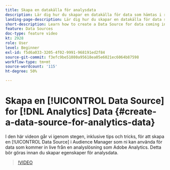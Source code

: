 ```yaml
---
title: Skapa en datakälla för analysdata
description: Lär dig hur du skapar en datakälla för data som hämtas i realtid från en analyslösning som Adobe Analytics. Gör detta innan du skapar egenskaper för analysdata.
landing-page-description: Lär dig hur du skapar en datakälla för data som hämtas i realtid från en analyslösning som Adobe Analytics. Gör detta innan du skapar egenskaper för analysdata.
short-description: Learn how to create a Data Source for data coming in live from an analytics solution like Adobe Analytics. Do this prior to creating traits for the analytics data.
feature: Data Sources
doc-type: feature video
kt: 2928
role: User
level: Beginner
exl-id: f5d6a033-3205-4f02-9991-968191ed2f84
source-git-commit: f3efc9be51080a95618ea05e6021ec6064b87598
workflow-type: tm+mt
source-wordcount: '115'
ht-degree: 50%

---
```


# Skapa en [!UICONTROL Data Source] for [!DNL Analytics] Data {#create-a-data-source-for-analytics-data}

I den här videon går vi igenom stegen, inklusive tips och tricks, för att skapa en [!UICONTROL Data Source] i Audience Manager som ni kan använda för data som kommer in live från en analyslösning som Adobe Analytics. Detta bör göras innan du skapar egenskaper för analysdata.

>[!VIDEO](https://video.tv.adobe.com/v/27329/?quality=12)
